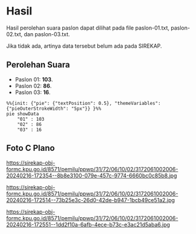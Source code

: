 # Hasil

Hasil perolehan suara paslon dapat dilihat pada file paslon-01.txt, paslon-02.txt, dan paslon-03.txt.

Jika tidak ada, artinya data tersebut belum ada pada SIREKAP.

## Perolehan Suara

 * Paslon 01: **103**.
 * Paslon 02: **86**.
 * Paslon 03: **16**.

```mermaid
%%{init: {"pie": {"textPosition": 0.5}, "themeVariables": {"pieOuterStrokeWidth": "5px"}} }%%
pie showData
    "01" : 103
    "02" : 86
    "03" : 16
```
## Foto C Plano

https://sirekap-obj-formc.kpu.go.id/8571/pemilu/ppwp/31/72/06/10/02/3172061002006-20240216-172354--8b8e3100-079e-457c-9774-6660bc0c85b8.jpg

https://sirekap-obj-formc.kpu.go.id/8571/pemilu/ppwp/31/72/06/10/02/3172061002006-20240216-172514--73b25e3c-26d0-42de-b947-1bcb49ce51a2.jpg

https://sirekap-obj-formc.kpu.go.id/8571/pemilu/ppwp/31/72/06/10/02/3172061002006-20240216-172551--1dd2f10a-6afb-4ece-b73c-e3ac21d5aba6.jpg
